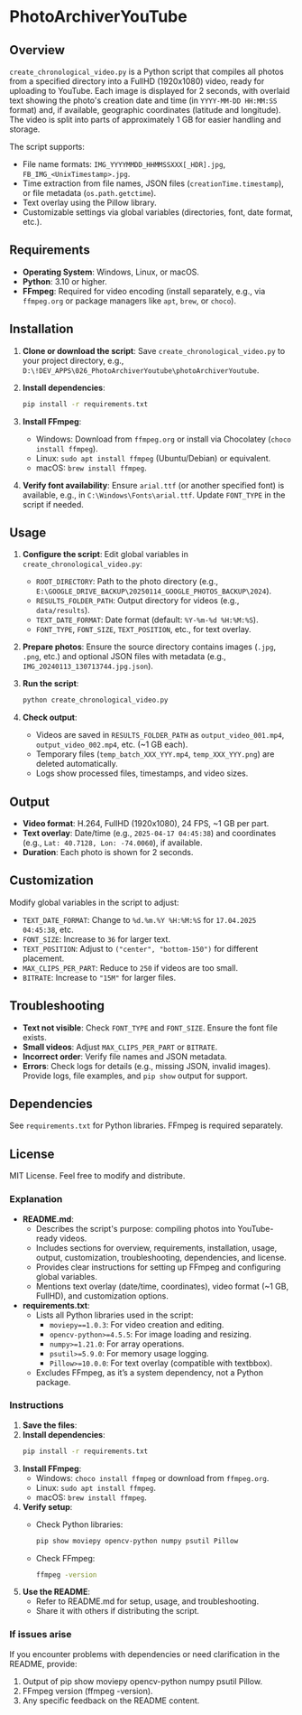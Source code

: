 # PhotoArchiverYouTube

## Overview

`create_chronological_video.py` is a Python script that compiles all photos from a specified directory into a FullHD (1920x1080) video, ready for uploading to YouTube. Each image is displayed for 2 seconds, with overlaid text showing the photo's creation date and time (in `YYYY-MM-DD HH:MM:SS` format) and, if available, geographic coordinates (latitude and longitude). The video is split into parts of approximately 1 GB for easier handling and storage.

The script supports:

- File name formats: `IMG_YYYYMMDD_HHMMSSXXX[_HDR].jpg`, `FB_IMG_<UnixTimestamp>.jpg`.
- Time extraction from file names, JSON files (`creationTime.timestamp`), or file metadata (`os.path.getctime`).
- Text overlay using the Pillow library.
- Customizable settings via global variables (directories, font, date format, etc.).

## Requirements

- **Operating System**: Windows, Linux, or macOS.
- **Python**: 3.10 or higher.
- **FFmpeg**: Required for video encoding (install separately, e.g., via `ffmpeg.org` or package managers like `apt`, `brew`, or `choco`).

## Installation

1. **Clone or download the script**: Save `create_chronological_video.py` to your project directory, e.g., `D:\!DEV_APPS\026_PhotoArchiverYoutube\photoArchiverYoutube`.

2. **Install dependencies**:

    ```bash
    pip install -r requirements.txt
    ```

3. **Install FFmpeg**:

    - Windows: Download from `ffmpeg.org` or install via Chocolatey (`choco install ffmpeg`).
    - Linux: `sudo apt install ffmpeg` (Ubuntu/Debian) or equivalent.
    - macOS: `brew install ffmpeg`.
4. **Verify font availability**: Ensure `arial.ttf` (or another specified font) is available, e.g., in `C:\Windows\Fonts\arial.ttf`. Update `FONT_TYPE` in the script if needed.


## Usage

1. **Configure the script**: Edit global variables in `create_chronological_video.py`:

    - `ROOT_DIRECTORY`: Path to the photo directory (e.g., `E:\GOOGLE_DRIVE_BACKUP\20250114_GOOGLE_PHOTOS_BACKUP\2024`).
    - `RESULTS_FOLDER_PATH`: Output directory for videos (e.g., `data/results`).
    - `TEXT_DATE_FORMAT`: Date format (default: `%Y-%m-%d %H:%M:%S`).
    - `FONT_TYPE`, `FONT_SIZE`, `TEXT_POSITION`, etc., for text overlay.
2. **Prepare photos**: Ensure the source directory contains images (`.jpg`, `.png`, etc.) and optional JSON files with metadata (e.g., `IMG_20240113_130713744.jpg.json`).

3. **Run the script**:

    ```bash
    python create_chronological_video.py
    ```

4. **Check output**:

    - Videos are saved in `RESULTS_FOLDER_PATH` as `output_video_001.mp4`, `output_video_002.mp4`, etc. (~1 GB each).
    - Temporary files (`temp_batch_XXX_YYY.mp4`, `temp_XXX_YYY.png`) are deleted automatically.
    - Logs show processed files, timestamps, and video sizes.

## Output

- **Video format**: H.264, FullHD (1920x1080), 24 FPS, ~1 GB per part.
- **Text overlay**: Date/time (e.g., `2025-04-17 04:45:38`) and coordinates (e.g., `Lat: 40.7128, Lon: -74.0060`), if available.
- **Duration**: Each photo is shown for 2 seconds.

## Customization

Modify global variables in the script to adjust:

- `TEXT_DATE_FORMAT`: Change to `%d.%m.%Y %H:%M:%S` for `17.04.2025 04:45:38`, etc.
- `FONT_SIZE`: Increase to `36` for larger text.
- `TEXT_POSITION`: Adjust to `("center", "bottom-150")` for different placement.
- `MAX_CLIPS_PER_PART`: Reduce to `250` if videos are too small.
- `BITRATE`: Increase to `"15M"` for larger files.

## Troubleshooting

- **Text not visible**: Check `FONT_TYPE` and `FONT_SIZE`. Ensure the font file exists.
- **Small videos**: Adjust `MAX_CLIPS_PER_PART` or `BITRATE`.
- **Incorrect order**: Verify file names and JSON metadata.
- **Errors**: Check logs for details (e.g., missing JSON, invalid images). Provide logs, file examples, and `pip show` output for support.

## Dependencies

See `requirements.txt` for Python libraries. FFmpeg is required separately.

## License

MIT License. Feel free to modify and distribute.

### Explanation

- **README.md**:
   - Describes the script's purpose: compiling photos into YouTube-ready videos.
   - Includes sections for overview, requirements, installation, usage, output, customization, troubleshooting, dependencies, and license.
   - Provides clear instructions for setting up FFmpeg and configuring global variables.
   - Mentions text overlay (date/time, coordinates), video format (~1 GB, FullHD), and customization options.
- **requirements.txt**:
   - Lists all Python libraries used in the script:
      - `moviepy==1.0.3`: For video creation and editing.
      - `opencv-python>=4.5.5`: For image loading and resizing.
      - `numpy>=1.21.0`: For array operations.
      - `psutil>=5.9.0`: For memory usage logging.
      - `Pillow>=10.0.0`: For text overlay (compatible with textbbox).
   - Excludes FFmpeg, as it’s a system dependency, not a Python package.

### Instructions

1. **Save the files**:
2. **Install dependencies**:
   ```bash
   pip install -r requirements.txt
   ```
3. **Install FFmpeg**:
   - Windows: `choco install ffmpeg` or download from `ffmpeg.org`.
   - Linux: `sudo apt install ffmpeg`.
   - macOS: `brew install ffmpeg`.
4. **Verify setup**:
   - Check Python libraries:
     ```bash
     pip show moviepy opencv-python numpy psutil Pillow
     ```
   - Check FFmpeg:

     ```bash
     ffmpeg -version
     ```
5. **Use the README**:
   - Refer to README.md for setup, usage, and troubleshooting.
   - Share it with others if distributing the script.

### If issues arise

If you encounter problems with dependencies or need clarification in the README, provide:

1. Output of pip show moviepy opencv-python numpy psutil Pillow.
2. FFmpeg version (ffmpeg -version).
3. Any specific feedback on the README content.